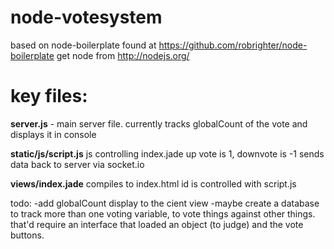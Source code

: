<h1>node-votesystem</h1>

based on node-boilerplate
	found at https://github.com/robrighter/node-boilerplate
get node from http://nodejs.org/
<h1>key files:</h1>

<b>server.js</b> - main server file.
currently tracks globalCount of the vote and displays it in console

<b>static/js/script.js</b>
js controlling index.jade
up vote is 1, downvote is -1
sends data back to server via socket.io

<b>views/index.jade</b>
compiles to index.html
id is controlled with script.js

todo:
-add globalCount display to the cient view
-maybe create a database to track more than one voting variable, to vote things against other things.  
	that'd require an interface that loaded an object (to judge) and the vote buttons.  